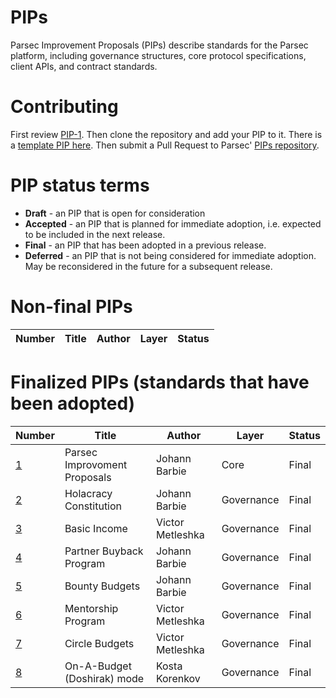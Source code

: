 # PIPs
Parsec Improvement Proposals (PIPs) describe standards for the Parsec platform, including governance structures, core protocol specifications, client APIs, and contract standards.

# Contributing
First review [PIP-1](PIPS/pip-001.md). Then clone the repository and add your PIP to it. There is a [template PIP here](pip-X.md). Then submit a Pull Request to Parsec' [PIPs repository](https://github.com/acebusters/PIPs).

# PIP status terms
* **Draft** - an PIP that is open for consideration
* **Accepted** - an PIP that is planned for immediate adoption, i.e. expected to be included in the next release.
* **Final** - an PIP that has been adopted in a previous release.
* **Deferred** - an PIP that is not being considered for immediate adoption. May be reconsidered in the future for a subsequent release.

# Non-final PIPs
| Number                    | Title                                    | Author            | Layer      | Status     |
| ------------------------- | ---------------------------------------- | ----------------- | ---------- | ---------- |


# Finalized PIPs (standards that have been adopted)
| Number                    | Title                                    | Author            | Layer      | Status     |
| ------------------------- | ---------------------------------------- | ------------------| ---------- | ---------- |
| [1](PIPS/pip-001.md)      |  Parsec Improvoment Proposals            | Johann Barbie     | Core       | Final      |
| [2](PIPS/pip-002.md)      |  Holacracy Constitution                  | Johann Barbie     | Governance | Final      |
| [3](PIPS/pip-003.md)      |  Basic Income			                   | Victor Metleshka  | Governance | Final      |
| [4](PIPS/pip-004.md)      |  Partner Buyback Program                 | Johann Barbie     | Governance | Final      |
| [5](PIPS/pip-005.md)      |  Bounty Budgets 			               | Johann Barbie     | Governance | Final      |
| [6](PIPS/pip-006.md)      |  Mentorship Program		               | Victor Metleshka  | Governance | Final      |
| [7](PIPS/pip-007.md)      |  Circle Budgets 		               	   | Victor Metleshka  | Governance | Final      |
| [8](PIPS/pip-008.md)      |  On-A-Budget (Doshirak) mode       	   | Kosta Korenkov  | Governance | Final      |
